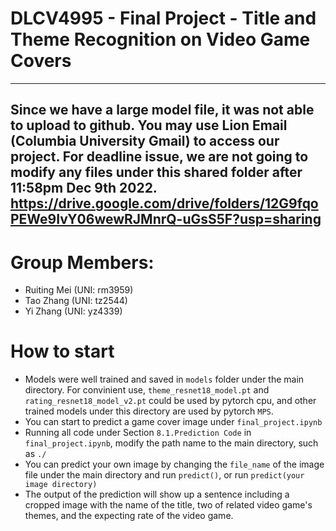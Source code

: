 # DLCV4995 - Final Project - Title and Theme Recognition on Video Game Covers
---
Since we have a large model file, it was not able to upload to github. You may use Lion Email (Columbia University Gmail) to access our project. For deadline issue, we are not going to modify any files under this shared folder after 11:58pm Dec 9th 2022. https://drive.google.com/drive/folders/12G9fqoPEWe9IvY06wewRJMnrQ-uGsS5F?usp=sharing
---
# Group Members:
- Ruiting Mei (UNI: rm3959)
- Tao Zhang (UNI: tz2544)
- Yi Zhang (UNI: yz4339)
# How to start
- Models were well trained and saved in `models` folder under the main directory. For convinient use, `theme_resnet18_model.pt` and `rating_resnet18_model_v2.pt` could be used by pytorch cpu, and other trained models under this directory are used by pytorch `MPS`.
- You can start to predict a game cover image under `final_project.ipynb`
- Running all code under Section `8.1.Prediction Code` in `final_project.ipynb`, modify the path name to the main directory, such as `./`
- You can predict your own image by changing the `file_name` of the image file under the main directory and run `predict()`, or run `predict(your image directory)`
- The output of the prediction will show up a sentence including a cropped image with the name of the title, two of related video game's themes, and the expecting rate of the video game.
